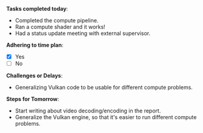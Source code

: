 
**Tasks completed today**:
- Completed the compute pipeline.
- Ran a compute shader and it works!
- Had a status update meeting with external supervisor.

**Adhering to time plan**: 
- [x] Yes
- [ ] No

**Challenges or Delays**:
- Generalizing Vulkan code to be usable for different compute problems.

**Steps for Tomorrow**:
- Start writing about video decoding/encoding in the report.
- Generalize the Vulkan engine, so that it's easier to run different compute problems.
